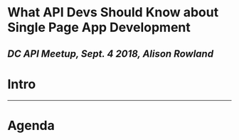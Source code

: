 # What API Devs Should Know about Single Page App Development

_DC API Meetup, Sept. 4 2018, Alison Rowland_
---

# Intro

---

# Agenda